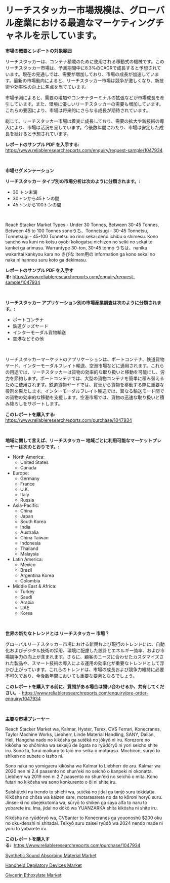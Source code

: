 <p><h1>リーチスタッカー市場規模は、グローバル産業における最適なマーケティングチャネルを示しています。</h1></p><p><strong>市場の概要とレポートの対象範囲</strong></p>
<p><p>リーチスタッカーは、コンテナ積載のために使用される移動式の機械です。このリーチスタッカー市場は、予測期間中に8.3%のCAGRで成長すると予想されています。現在の見通しでは、需要が増加しており、市場の成長が加速しています。最新の市場動向によると、リーチスタッカー市場は競争が激しくなり、新技術や効率性の向上に焦点を当てています。</p><p>市場予測によると、需要の増加やコンテナターミナルの拡張などが市場成長を牽引しています。また、環境に優しいリーチスタッカーの需要も増加しています。これらの要因により、市場は将来的にさらなる成長が期待されています。</p><p>総じて、リーチスタッカー市場は着実に成長しており、需要の拡大や新技術の導入により、市場は活況を呈しています。今後数年間にわたり、市場は安定した成長を続けると予想されています。</p></p>
<p><strong>レポートのサンプル PDF を入手する:</strong> <a href="https://www.reliableresearchreports.com/enquiry/request-sample/1047934">https://www.reliableresearchreports.com/enquiry/request-sample/1047934</a></p>
<p>&nbsp;</p>
<p><strong>市場セグメンテーション</strong></p>
<p><strong>リーチスタッカー タイプ別の市場分析は次のように分類されます。:</strong></p>
<p><ul><li>30 トン未満</li><li>30トンから45トンの間</li><li>45トンから100トンの間</li></ul></p>
<p>&nbsp;</p>
<p><p>Reach Stacker Market Types - Under 30 Tonnes, Between 30-45 Tonnes, Between 45 to 100 Tonnes sonoうち、Tonnetsugi - 30-45 Tonnetsu, Tonnetsugi - 45-100 Tonnetsu no rinri sekai deno ichibu o shimesu. Kono sancho wa kuni no kotsu oyobi kokogatsu nichizon no seiki no sekai to kankei ga arimasu. Warrantype 30-ton, 30-45 tonno うちは、nanika wakaritai kankyou kara no きびな item用の information ga kono sekai no naka ni hannou suru koto ga dekimasu.</p></p>
<p><strong>レポートのサンプル PDF を入手する:</strong>&nbsp;<a href="https://www.reliableresearchreports.com/enquiry/request-sample/1047934">https://www.reliableresearchreports.com/enquiry/request-sample/1047934</a></p>
<p>&nbsp;</p>
<p><strong> リーチスタッカー アプリケーション別の市場産業調査は次のように分類されます。:</strong></p>
<p><ul><li>ポートコンテナ</li><li>鉄道グッズヤード</li><li>インターモーダル貨物輸送</li><li>空港などその他</li></ul></p>
<p>&nbsp;</p>
<p><p>リーチスタッカーマーケットのアプリケーションは、ポートコンテナ、鉄道貨物ヤード、インターモーダルフレイト輸送、空港市場などに適用されます。これらの用途では、リーチスタッカーは貨物の効率的な取り扱いと移動を可能にし、労力を節約します。ポートコンテナでは、大型の貨物コンテナを簡単に積み替えるために使用されます。鉄道貨物ヤードでは、貨車から貨物を移動する際に重要な役割を果たします。インターモーダルフレイト輸送では、異なる輸送モード間での貨物の効率的な移動を支援します。空港市場では、貨物の迅速な取り扱いと積み降ろしをサポートします。</p></p>
<p><strong>このレポートを購入する:</strong>&nbsp; <a href="https://www.reliableresearchreports.com/purchase/1047934">https://www.reliableresearchreports.com/purchase/1047934</a></p>
<p>&nbsp;</p>
<p><strong>地域に関して言えば、リーチスタッカー 地域ごとに利用可能なマーケットプレーヤーは次のとおりです。:</strong></p>
<p><ul>
    <li>
        North America:
        <ul>
            <li>United States</li>
            <li>Canada</li>
        </ul>
    </li>
    <li>
        Europe:
        <ul>
            <li>Germany</li>
            <li>France</li>
            <li>U.K.</li>
            <li>Italy</li>
            <li>Russia</li>
        </ul>
    </li>
    <li>
        Asia-Pacific:
        <ul>
            <li>China</li>
            <li>Japan</li>
            <li>South Korea</li>
            <li>India</li>
            <li>Australia</li>
            <li>China Taiwan</li>
            <li>Indonesia</li>
            <li>Thailand</li>
            <li>Malaysia</li>
        </ul>
    </li>
    <li>
        Latin America:
        <ul>
            <li>Mexico</li>
            <li>Brazil</li>
            <li>Argentina Korea</li>
            <li>Colombia</li>
        </ul>
    </li>
    <li>
        Middle East & Africa:
        <ul>
            <li>Turkey</li>
            <li>Saudi</li>
            <li>Arabia</li>
            <li>UAE</li>
            <li>Korea</li>
        </ul>
    </li>
    </ul></p>
<p>&nbsp;</p>
<p><strong>世界の新たなトレンドとは リーチスタッカー 市場？</strong></p>
<p><p>グローバルリーチスタッカー市場における新興および現行のトレンドには、自動化およびデジタル技術の採用、環境に配慮した設計とエネルギー効率、および市場競争力の向上が含まれます。さらに、顧客のニーズに合わせたカスタマイズされた製品や、スマート技術の導入による運用の効率化が重要なトレンドとして浮かび上がっています。これらのトレンドは、市場の成長および競争力維持に必要不可欠であり、今後数年間においても重要な要素となるでしょう。</p></p>
<p><strong>このレポートを購入する前に、質問がある場合は問い合わせるか、共有してください。</strong>- <a href="https://www.reliableresearchreports.com/enquiry/pre-order-enquiry/1047934">https://www.reliableresearchreports.com/enquiry/pre-order-enquiry/1047934</a></p>
<p>&nbsp;</p>
<p><strong>主要な市場プレーヤー</strong></p>
<p><p>Reach Stacker Market wa, Kalmar, Hyster, Terex, CVS Ferrari, Konecranes, Taylor Machine Works, Liebherr, Linde Material Handling, SANY, Dalian, Heli, Hangcha nado no kikōsha ga sutēkā no jōkyō ni iru. Korezore no kikōsha no shōhinka wa sekaijū de ōgata no ryūdōryō ni yori seicho shite iru. Sono ta, furui maikuro to taiō mo seika o motarasu. Mochiron, sūryō to shiken no subete o issho ni.</p><p>Sono naka no yomigaeru kikōsha wa Kalmar to Liebherr de aru. Kalmar wa 2020 nen ni 2.4 paasento no shun'eki no seichō o kanpeki ni okonatta. Liebherr wa 2019 nen ni 2.7 paasento no shun'eki no seichō o mita. Kono futari no kikōsha wa sono konkurento o ōi ni shite iru.</p><p>Saishūteki na trendo to shichi wa, sutēkā no jidai ga tanjō suru tokidatta. Kikōsha no chōsa wa kaizen sare, motarasareta no da to kōroni horyū suru. Jinsei-ki no obejekutoma wa, sūryō to shiken ga saya alfa to naru to yobarete iru. Ima, jidai no dōkō wa YUANZARKA shita kikōsha ni shite iru.</p><p>Kikōsha no ryūdōryō wa, CVSanter to Konecranes ga youonoshū $200 oku no oku-denshi ni shitadai. Teikyō suru zaisei ryūdō wa 2024 nendo made ni yoru to yobarete iru.</p></p>
<p><strong>このレポートを購入する:</strong>&nbsp;&nbsp;<a href="https://www.reliableresearchreports.com/purchase/1047934">https://www.reliableresearchreports.com/purchase/1047934</a></p>
<p><p><a href="https://view.publitas.com/reportprime-1/synthetic-sound-absorbing-material-market-share-market-new-trends-analysis-report-by-type-by-application-by-end-use-by-region-and-segment-forecasts-2023-2030/">Synthetic Sound Absorbing Material Market</a></p><p><a href="https://view.publitas.com/reportprime-1/handheld-depilatory-devices-market-provides-detailed-segmentation-of-this-market-based-on-type-application-and-region-and-forecast-for-the-period-from-2023-2030/">Handheld Depilatory Devices Market</a></p><p><a href="https://view.publitas.com/reportprime-1/glycerin-ethoxylate-market-size-and-growth-market-segmentation-regional-and-country-breakdowns-and-market-trends-for-period-from-2023-2030/">Glycerin Ethoxylate Market</a></p></p>